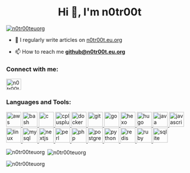 <h1 align="center">Hi 👋, I'm n0tr00t</h1>

<p align="left"> <a href="https://github.com/ryo-ma/github-profile-trophy"><img src="https://hacked-github-stat-trophies.vercel.app/?username=n0tr00teuorg&theme=darkhub&no-bg=true&no-frame=true" alt="n0tr00teuorg" /></a> </p>

- 📝 I regularly write articles on [n0tr00t.eu.org](https://n0tr00t.eu.org)

- 📫 How to reach me **github@n0tr00t.eu.org**

<h3 align="left">Connect with me:</h3>
<p align="left">
<a href="https://n0tr00t.eu.org/index.xml" target="blank"><img align="center" src="https://fastly.jsdelivr.net/gh/rahuldkjain/github-profile-readme-generator@master/src/images/icons/Social/rss.svg" alt="n0tr00t.eu.org/index.xml" height="30" width="40" /></a>
</p>

<h3 align="left">Languages and Tools:</h3>
<p align="left"> <a href="https://aws.amazon.com" target="_blank" rel="noreferrer"> <img src="https://fastly.jsdelivr.net/gh/devicons/devicon@master/icons/amazonwebservices/amazonwebservices-original-wordmark.svg" alt="aws" width="40" height="40"/> </a> <a href="https://www.gnu.org/software/bash/" target="_blank" rel="noreferrer"> <img src="https://www.vectorlogo.zone/logos/gnu_bash/gnu_bash-icon.svg" alt="bash" width="40" height="40"/> </a> <a href="https://www.cprogramming.com/" target="_blank" rel="noreferrer"> <img src="https://fastly.jsdelivr.net/gh/devicons/devicon@master/icons/c/c-original.svg" alt="c" width="40" height="40"/> </a> <a href="https://www.w3schools.com/cpp/" target="_blank" rel="noreferrer"> <img src="https://fastly.jsdelivr.net/gh/devicons/devicon@master/icons/cplusplus/cplusplus-original.svg" alt="cplusplus" width="40" height="40"/> </a> <a href="https://www.docker.com/" target="_blank" rel="noreferrer"> <img src="https://fastly.jsdelivr.net/gh/devicons/devicon@master/icons/docker/docker-original-wordmark.svg" alt="docker" width="40" height="40"/> </a> <a href="https://git-scm.com/" target="_blank" rel="noreferrer"> <img src="https://www.vectorlogo.zone/logos/git-scm/git-scm-icon.svg" alt="git" width="40" height="40"/> </a> <a href="https://golang.org" target="_blank" rel="noreferrer"> <img src="https://fastly.jsdelivr.net/gh/devicons/devicon@master/icons/go/go-original.svg" alt="go" width="40" height="40"/> </a> <a href="hexo.io/" target="_blank" rel="noreferrer"> <img src="https://www.vectorlogo.zone/logos/hexoio/hexoio-icon.svg" alt="hexo" width="40" height="40"/> </a> <a href="https://gohugo.io/" target="_blank" rel="noreferrer"> <img src="https://api.iconify.design/logos-hugo.svg" alt="hugo" width="40" height="40"/> </a> <a href="https://www.java.com" target="_blank" rel="noreferrer"> <img src="https://fastly.jsdelivr.net/gh/devicons/devicon@master/icons/java/java-original.svg" alt="java" width="40" height="40"/> </a> <a href="https://developer.mozilla.org/en-US/docs/Web/JavaScript" target="_blank" rel="noreferrer"> <img src="https://fastly.jsdelivr.net/gh/devicons/devicon@master/icons/javascript/javascript-original.svg" alt="javascript" width="40" height="40"/> </a> <a href="https://www.linux.org/" target="_blank" rel="noreferrer"> <img src="https://fastly.jsdelivr.net/gh/devicons/devicon@master/icons/linux/linux-original.svg" alt="linux" width="40" height="40"/> </a> <a href="https://www.mysql.com/" target="_blank" rel="noreferrer"> <img src="https://fastly.jsdelivr.net/gh/devicons/devicon@master/icons/mysql/mysql-original-wordmark.svg" alt="mysql" width="40" height="40"/> </a> <a href="https://nextjs.org/" target="_blank" rel="noreferrer"> <img src="https://cdn.worldvectorlogo.com/logos/nextjs-2.svg" alt="nextjs" width="40" height="40"/> </a> <a href="https://www.perl.org/" target="_blank" rel="noreferrer"> <img src="https://api.iconify.design/logos-perl.svg" alt="perl" width="40" height="40"/> </a> <a href="https://www.php.net" target="_blank" rel="noreferrer"> <img src="https://fastly.jsdelivr.net/gh/devicons/devicon@master/icons/php/php-original.svg" alt="php" width="40" height="40"/> </a> <a href="https://www.postgresql.org" target="_blank" rel="noreferrer"> <img src="https://fastly.jsdelivr.net/gh/devicons/devicon@master/icons/postgresql/postgresql-original-wordmark.svg" alt="postgresql" width="40" height="40"/> </a> <a href="https://www.python.org" target="_blank" rel="noreferrer"> <img src="https://fastly.jsdelivr.net/gh/devicons/devicon@master/icons/python/python-original.svg" alt="python" width="40" height="40"/> </a> <a href="https://redis.io" target="_blank" rel="noreferrer"> <img src="https://fastly.jsdelivr.net/gh/devicons/devicon@master/icons/redis/redis-original-wordmark.svg" alt="redis" width="40" height="40"/> </a> <a href="https://www.ruby-lang.org/en/" target="_blank" rel="noreferrer"> <img src="https://fastly.jsdelivr.net/gh/devicons/devicon@master/icons/ruby/ruby-original.svg" alt="ruby" width="40" height="40"/> </a> <a href="https://www.sqlite.org/" target="_blank" rel="noreferrer"> <img src="https://www.vectorlogo.zone/logos/sqlite/sqlite-icon.svg" alt="sqlite" width="40" height="40"/> </a> </p>

<p><img align="left" src="https://github-readme-stats.vercel.app/api/top-langs?username=n0tr00teuorg&show_icons=true&locale=en&layout=compact" alt="n0tr00teuorg" /></p>

<p>&nbsp;<img align="center" src="https://github-readme-stats.vercel.app/api?username=n0tr00teuorg&show_icons=true&locale=en" alt="n0tr00teuorg" /></p>

<p><img align="center" src="https://github-readme-streak-stats.herokuapp.com/?user=n0tr00teuorg&" alt="n0tr00teuorg" /></p>
